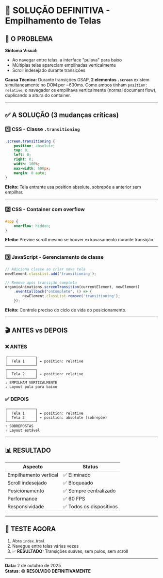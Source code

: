 # 🎯 SOLUÇÃO DEFINITIVA - Empilhamento de Telas

## 🔴 O PROBLEMA

**Sintoma Visual:**
- Ao navegar entre telas, a interface "pulava" para baixo
- Múltiplas telas apareciam empilhadas verticalmente
- Scroll indesejado durante transições

**Causa Técnica:**
Durante transições GSAP, **2 elementos `.screen`** existem simultaneamente no DOM por ~600ms. Como ambos tinham `position: relative`, o navegador os empilhava verticalmente (normal document flow), duplicando a altura do container.

---

## ✅ A SOLUÇÃO (3 mudanças críticas)

### 1️⃣ CSS - Classe `.transitioning`
```css
.screen.transitioning {
    position: absolute;
    top: 0;
    left: 0;
    right: 0;
    width: 100%;
    max-width: 600px;
    margin: 0 auto;
}
```
**Efeito:** Tela entrante usa position absolute, sobrepõe a anterior sem empilhar.

---

### 2️⃣ CSS - Container com overflow
```css
#app {
    overflow: hidden;
}
```
**Efeito:** Previne scroll mesmo se houver extravasamento durante transição.

---

### 3️⃣ JavaScript - Gerenciamento de classe
```javascript
// Adiciona classe ao criar nova tela
newElement.classList.add('transitioning');

// Remove após transição completa
organicAnimations.screenTransition(currentElement, newElement)
    .eventCallback("onComplete", () => {
        newElement.classList.remove('transitioning');
    });
```
**Efeito:** Controle preciso do ciclo de vida do posicionamento.

---

## 🎬 ANTES vs DEPOIS

### ❌ ANTES
```
┌─────────────┐
│  Tela 1     │ ← position: relative
└─────────────┘
┌─────────────┐
│  Tela 2     │ ← position: relative
└─────────────┘
↓ EMPILHAM VERTICALMENTE
↓ Layout pula para baixo
```

### ✅ DEPOIS
```
┌─────────────┐
│  Tela 1     │ ← position: relative
│  Tela 2     │ ← position: absolute (sobrepõe)
└─────────────┘
↑ SOBREPOSTAS
↑ Layout estável
```

---

## 📊 RESULTADO

| Aspecto | Status |
|---------|--------|
| Empilhamento vertical | ✅ Eliminado |
| Scroll indesejado | ✅ Bloqueado |
| Posicionamento | ✅ Sempre centralizado |
| Performance | ✅ 60 FPS |
| Responsividade | ✅ Todos os dispositivos |

---

## 🧪 TESTE AGORA

1. Abra `index.html`
2. Navegue entre telas várias vezes
3. ✅ **RESULTADO:** Transições suaves, sem pulos, sem scroll

---

**Data:** 2 de outubro de 2025  
**Status:** 🟢 **RESOLVIDO DEFINITIVAMENTE**
